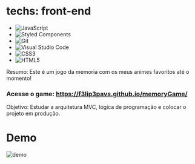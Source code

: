 # techs: front-end


- ![JavaScript](https://img.shields.io/badge/javascript-%23323330.svg?style=for-the-badge&logo=javascript&logoColor=%23F7DF1E)
- ![Styled Components](https://img.shields.io/badge/styled--components-DB7093?style=for-the-badge&logo=styled-components&logoColor=white)
- ![Git](https://img.shields.io/badge/git-%23F05033.svg?style=for-the-badge&logo=git&logoColor=white)
- ![Visual Studio Code](https://img.shields.io/badge/Visual%20Studio%20Code-0078d7.svg?style=for-the-badge&logo=visual-studio-code&logoColor=white)
- ![CSS3](https://img.shields.io/badge/css3-%231572B6.svg?style=for-the-badge&logo=css3&logoColor=white)
- ![HTML5](https://img.shields.io/badge/html5-%23E34F26.svg?style=for-the-badge&logo=html5&logoColor=white)

Resumo: Este é um jogo da memoria com os meus animes favoritos até o momento!

### Acesse o game: https://f3lip3pavs.github.io/memoryGame/

Objetivo: Estudar a arquitetura MVC, lógica de programação e colocar o projeto em produção.

# Demo
![demo](https://github.com/f3lip3pavs/memoryGame/assets/74160667/d57eb446-2a6a-4136-86d2-ffbc0a726f6d)
